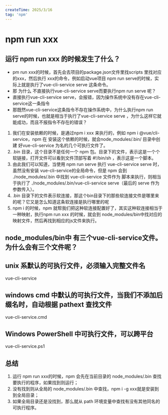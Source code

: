 ```yaml
---
createTime: 2025/3/16
tag: 'npm'
---
```

# npm run xxx

## 运行 npm run xxx 的时候发生了什么？

* pm run xxx的时候，首先会去项目的package.json文件里找scripts 里找对应的xxx，然后执行 xxx的命令，例如启动vue项目 npm run serve的时候，实际上就是执行了vue-cli-service serve 这条命令。
* 那 为什么 不直接执行vue-cli-service serve而要执行npm run serve 呢？
* 直接执行vue-cli-service serve，会报错，因为操作系统中没有存在vue-cli-service这一条指令
* 那既然vue-cli-service这条指令不存在操作系统中，为什么执行npm run serve的时候，也就是相当于执行了vue-cli-service serve ，为什么这样它就能成功，而且不报指令不存在的错误？

1. 我们在安装依赖的时候，是通过npm i xxx 来执行的，例如 npm i @vue/cli-service，npm 在 安装这个依赖的时候，就会node_modules/.bin/ 目录中创建 好vue-cli-service 为名的几个可执行文件了。
2. .bin 目录，这个目录不是任何一个 npm 包。目录下的文件，表示这是一个个软链接，打开文件可以看到文件顶部写着 #!/bin/sh ，表示这是一个脚本。
3. 由此我们可以知道，当使用 npm run serve 执行 vue-cli-service serve 时，虽然没有安装 vue-cli-service的全局命令，但是 npm 会到 ./node_modules/.bin 中找到 vue-cli-service 文件作为 脚本来执行，则相当于执行了 ./node_modules/.bin/vue-cli-service serve（最后的 serve 作为参数传入）。
4. .bin 目录下的文件表示软连接，那这个bin目录下的那些软连接文件是哪里来的呢？它又是怎么知道这条软连接是执行哪里的呢
5. npm i 的时候，npm 就帮我们把这种软连接配置好了，其实这种软连接相当于一种映射，执行npm run xxx 的时候，就会到 node_modules/bin中找对应的映射文件，然后再找到相应的js文件来执行。

## node_modules/bin中 有三个vue-cli-service文件。为什么会有三个文件呢？

## unix 系默认的可执行文件，必须输入完整文件名

vue-cli-service

## windows cmd 中默认的可执行文件，当我们不添加后缀名时，自动根据 pathext 查找文件

vue-cli-service.cmd

## Windows PowerShell 中可执行文件，可以跨平台

vue-cli-service.ps1

## 总结

1. 运行 npm run xxx的时候，npm 会先在当前目录的 node_modules/.bin 查找要执行的程序，如果找到则运行；
2. 没有找到则从全局的 node_modules/.bin 中查找，npm i -g xxx就是安装到到全局目录；
3. 如果全局目录还是没找到，那么就从 path 环境变量中查找有没有其他同名的可执行程序。
